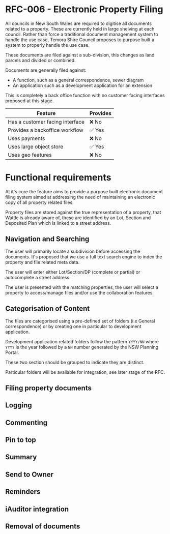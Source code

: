 # RFC-006 - Electronic Property Filing

All councils in New South Wales are required to digitise all documents related to a property. These are currently held in large shelving at each council. Rather than force a traditional document management system to handle the use case, Temora Shire Council proposes to purpose built a system to properly handle the use case.

These documents are filed against a sub-division, this changes as land parcels and divided or combined.

Documents are generally filed against:
- A function, such as a general correspondence, sewer diagram
- An application such as a development application for an extension

This is completely a back office function with no customer facing interfaces proposed at this stage.

Feature | Provides
-- | --
Has a customer facing interface | ❌ No
Provides a backoffice workflow | ✅ Yes
Uses payments | ❌ No
Uses large object store | ✅ Yes
Uses geo features | ❌ No

# Functional requirements

At it's core the feature aims to provide a purpose built electronic document filing system aimed at addressing the need of maintaining an electronic copy of all property related files.

Property files are stored against the true representation of a property, that Wattle is already aware of, these are identified by an Lot, Section and Deposited Plan which is linked to a street address.

## Navigation and Searching

The user will primarily locate a subdivision before accessing the documents. It's proposed that we use a full text search engine to index the property and file related meta data.

The user will enter either Lot/Section/DP (complete or partial) or autocomplete a street address.

The user is presented with the matching properties, the user will select a property to access/manage files and/or use the collaboration features.

## Categorisation of Content

The files are categorised using a pre-defined set of folders (i.e General correspondence) or by creating one in particular to development application.

Development application related folders follow the pattern `YYYY/NN` where `YYYY` is the year followed by a `NN` number generated by the NSW Planning Portal.

These two section should be grouped to indicate they are distinct.

Particular folders will be available for integration, see later stage of the RFC.

## Filing property documents

## Logging


## Commenting


## Pin to top


## Summary

## Send to Owner


## Reminders


## iAuditor integration


## Removal of documents

